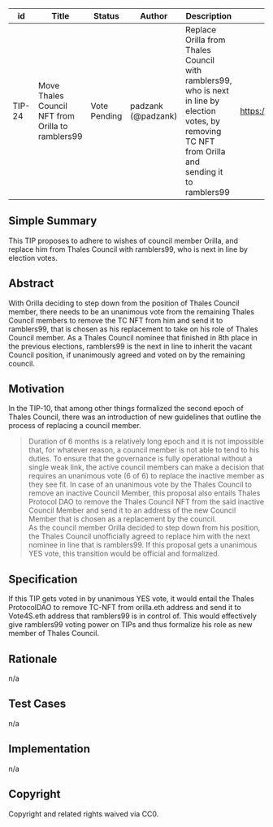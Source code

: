 | id | Title | Status | Author | Description | Discussions to | Created |
| ----------- | ----------- | ----------- | ----------- | ----------- | ----------- | ----------- |
| TIP-24 | Move Thales Council NFT from Orilla to ramblers99  | Vote Pending | padzank (@padzank)| Replace Orilla from Thales Council with ramblers99, who is next in line by election votes, by removing TC NFT from Orilla and sending it to ramblers99 | https://discord.gg/rPpPcMXSeU | 2022-01-25
 
## Simple Summary
 
This TIP proposes to adhere to wishes of council member Orilla, and replace him from Thales Council with ramblers99, who is next in line by election votes.
 
## Abstract
 
With Orilla deciding to step down from the position of Thales Council member, there needs to be an unanimous vote from the remaining Thales Council members to remove the TC NFT from him and send it to ramblers99, that is chosen as his replacement to take on his role of Thales Council member. As a Thales Council nominee that finished in 8th place in the previous elections, ramblers99 is the next in line to inherit the vacant Council position, if unanimously agreed and voted on by the remaining council.
 
## Motivation
 
In the TIP-10, that among other things formalized the second epoch of Thales Council, there was an introduction of new guidelines that outline the process of replacing a council member.
> Duration of 6 months is a relatively long epoch and it is not impossible that, for whatever reason, a council member is not able to tend to his duties. To ensure that the governance is fully operational without a single weak link, the active council members can make a decision that requires an unanimous vote (6 of 6) to replace the inactive member as they see fit.
> In case of an unanimous vote by the Thales Council to remove an inactive Council Member, this proposal also entails Thales Protocol DAO to remove the Thales Council NFT from the said inactive Council Member and send it to an address of the new Council Member that is chosen as a replacement by the council.  
As the council member Orilla decided to step down from his position, the Thales Council unofficially agreed to replace him with the next nominee in line that is ramblers99. If this proposal gets a unanimous YES vote, this transition would be official and formalized.
 
## Specification
 
 If this TIP gets voted in by unanimous YES vote, it would entail the Thales ProtocolDAO to remove TC-NFT from orilla.eth address and send it to Vote4S.eth address that ramblers99 is in control of. This would effectively give ramblers99 voting power on TIPs and thus formalize his role as new member of Thales Council.
 
## Rationale
 
n/a
 
## Test Cases
 
n/a
 
## Implementation
 
n/a
 
## Copyright
 
Copyright and related rights waived via CC0.
 

